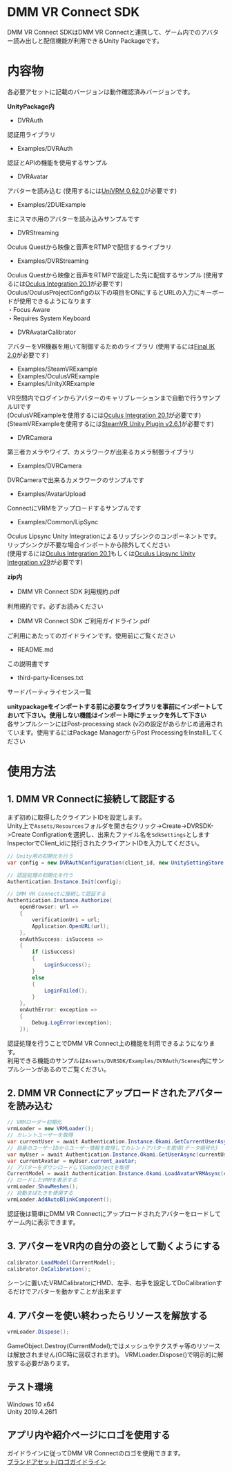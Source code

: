 # DMM VR Connect SDK
DMM VR Connect SDKはDMM VR Connectと連携して、ゲーム内でのアバター読み出しと配信機能が利用できるUnity Packageです。  

# 内容物
各必要アセットに記載のバージョンは動作確認済みバージョンです。  

  
**UnityPackage内** 

- DVRAuth

認証用ライブラリ

- Examples/DVRAuth

認証とAPIの機能を使用するサンプル

- DVRAvatar

アバターを読み込む (使用するには[UniVRM 0.62.0](https://github.com/vrm-c/UniVRM)が必要です)

- Examples/2DUIExample

主にスマホ用のアバターを読み込みサンプルです

- DVRStreaming

Oculus Questから映像と音声をRTMPで配信するライブラリ

- Examples/DVRStreaming

Oculus Questから映像と音声をRTMPで設定した先に配信するサンプル (使用するには[Oculus Integration 20.1](https://developer.oculus.com/downloads/package/unity-integration/)が必要です)  
Oculus/OculusProjectConfigの以下の項目をONにするとURLの入力にキーボードが使用できるようになります  
・Focus Aware  
・Requires System Keyboard  
  

- DVRAvatarCalibrator

アバターをVR機器を用いて制御するためのライブラリ (使用するには[Final IK 2.0](https://assetstore.unity.com/packages/tools/animation/final-ik-14290?locale=ja-JP)が必要です)

- Examples/SteamVRExample
- Examples/OculusVRExample
- Examples/UnityXRExample

VR空間内でログインからアバターのキャリブレーションまで自動で行うサンプルUIです  
(OculusVRExampleを使用するには[Oculus Integration 20.1](https://developer.oculus.com/downloads/package/unity-integration/)が必要です)  
(SteamVRExampleを使用するには[SteamVR Unity Plugin v2.6.1](https://github.com/ValveSoftware/steamvr_unity_plugin/releases)が必要です)  

- DVRCamera

第三者カメラやワイプ、カメラワークが出来るカメラ制御ライブラリ  

- Examples/DVRCamera

DVRCameraで出来るカメラワークのサンプルです  

- Examples/AvatarUpload

ConnectにVRMをアップロードするサンプルです  

- Examples/Common/LipSync

Oculus Lipsync Unity Integrationによるリップシンクのコンポーネントです。リップシンクが不要な場合インポートから除外してください  
(使用するには[Oculus Integration 20.1](https://developer.oculus.com/downloads/package/unity-integration/)もしくは[Oculus Lipsync Unity Integration v29](https://developer.oculus.com/downloads/package/oculus-lipsync-unity/29.0.0/)が必要です)  
  
**zip内**

- DMM VR Connect SDK 利用規約.pdf

利用規約です。必ずお読みください

- DMM VR Connect SDK ご利用ガイドライン.pdf

ご利用にあたってのガイドラインです。使用前にご覧ください

- README.md

この説明書です

- third-party-licenses.txt

サードパーティライセンス一覧
  
**unitypackageをインポートする前に必要なライブラリを事前にインポートしておいて下さい。使用しない機能はインポート時にチェックを外して下さい**  
各サンプルシーンにはPost-processing stack (v2)の設定があらかじめ適用されています。使用するにはPackage ManagerからPost ProcessingをInstallしてください

# 使用方法
## 1. DMM VR Connectに接続して認証する

まず初めに取得したクライアントIDを設定します。  
Unity上で`Assets/Resources`フォルダを開き右クリック->Create->DVRSDK->Create Configrationを選択し、出来たファイル名を`SdkSettings`とします  
InspectorでClient_idに発行されたクライアントIDを入力してください。  

```csharp
// Unity用の初期化を行う
var config = new DVRAuthConfiguration(client_id, new UnitySettingStore(), new UniWebRequest(), new NewtonsoftJsonSerializer());

// 認証処理の初期化を行う
Authentication.Instance.Init(config);

// DMM VR Connectに接続して認証する
Authentication.Instance.Authorize(
    openBrowser: url =>
    {
        verificationUri = url;
        Application.OpenURL(url);
    },
    onAuthSuccess: isSuccess =>
    {
        if (isSuccess)
        {
            LoginSuccess();
        }
        else
        {
            LoginFailed();
        }
    },
    onAuthError: exception =>
    {
        Debug.LogError(exception);
    });
```
認証処理を行うことでDMM VR Connect上の機能を利用できるようになります。  
利用できる機能のサンプルは`Assets/DVRSDK/Examples/DVRAuth/Scenes`内にサンプルシーンがあるのでご覧ください。

## 2. DMM VR Connectにアップロードされたアバターを読み込む
```csharp
// VRMローダー初期化
vrmLoader = new VRMLoader();
// カレントユーザーを取得
var currentUser = await Authentication.Instance.Okami.GetCurrentUserAsync();
// 自身のユーザーIDからユーザー情報を取得してカレントアバターを取得(データ暗号化)
var myUser = await Authentication.Instance.Okami.GetUserAsync(currentUser.id);
var currentAvatar = myUser.current_avatar;
// アバターをダウンロードしてGameObjectを取得
CurrentModel = await Authentication.Instance.Okami.LoadAvatarVRMAsync(currentAvatar, vrmLoader.LoadVRMModelFromConnectAsync) as GameObject;
// ロードしたVRMを表示する
vrmLoader.ShowMeshes();
// 自動まばたきを使用する
vrmLoader.AddAutoBlinkComponent();
```
認証後は簡単にDMM VR Connectにアップロードされたアバターをロードしてゲーム内に表示できます。

## 3. アバターをVR内の自分の姿として動くようにする
```csharp
calibrator.LoadModel(CurrentModel);
calibrator.DoCalibration();
```
シーンに置いたVRMCalibratorにHMD、左手、右手を設定してDoCalibrationするだけでアバターを動かすことが出来ます

## 4. アバターを使い終わったらリソースを解放する
```csharp
vrmLoader.Dispose();
```
GameObject.Destroy(CurrentModel);ではメッシュやテクスチャ等のリソースは解放されません(GC時に回収されます)。
VRMLoader.Dispose()で明示的に解放する必要があります。

## テスト環境
Windows 10 x64  
Unity 2019.4.26f1

## アプリ内や紹介ページにロゴを使用する
ガイドラインに従ってDMM VR Connectのロゴを使用できます。  
[ブランドアセット/ロゴガイドライン](https://connect.vrlab.dmm.com/support/brand-assets/)
